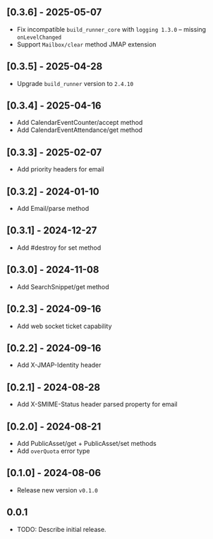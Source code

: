 ## [0.3.6] - 2025-05-07
- Fix incompatible `build_runner_core` with `logging 1.3.0` – missing `onLevelChanged`
- Support `Mailbox/clear` method JMAP extension

## [0.3.5] - 2025-04-28
- Upgrade `build_runner` version to `2.4.10`

## [0.3.4] - 2025-04-16
- Add CalendarEventCounter/accept method
- Add CalendarEventAttendance/get method

## [0.3.3] - 2025-02-07
- Add priority headers for email

## [0.3.2] - 2024-01-10
- Add Email/parse method

## [0.3.1] - 2024-12-27
- Add #destroy for set method 

## [0.3.0] - 2024-11-08
- Add SearchSnippet/get method

## [0.2.3] - 2024-09-16
- Add web socket ticket capability

## [0.2.2] - 2024-09-16
- Add X-JMAP-Identity header

## [0.2.1] - 2024-08-28
- Add X-SMIME-Status header parsed property for email

## [0.2.0] - 2024-08-21
- Add PublicAsset/get + PublicAsset/set methods
- Add `overQuota` error type

## [0.1.0] - 2024-08-06
- Release new version `v0.1.0`

## 0.0.1

* TODO: Describe initial release.
